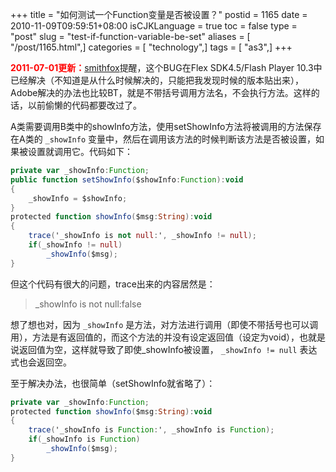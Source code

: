 +++
title = "如何测试一个Function变量是否被设置？"
postid = 1165
date = 2010-11-09T09:59:51+08:00
isCJKLanguage = true
toc = false
type = "post"
slug = "test-if-function-variable-be-set"
aliases = [ "/post/1165.html",]
categories = [ "technology",]
tags = [ "as3",]
+++


<span style="color:red;font-weight:bold;">2011-07-01更新：</span>[smithfox](http://www.smithfox.com)提醒，这个BUG在Flex SDK4.5/Flash Player 10.3中已经解决（不知道是从什么时候解决的，只能把我发现时候的版本贴出来），Adobe解决的办法也比较BT，就是不带括号调用方法名，不会执行方法。这样的话，以前偷懒的代码都要改过了。


A类需要调用B类中的showInfo方法，使用setShowInfo方法将被调用的方法保存在A类的 `_showInfo` 变量中，然后在调用该方法的时候判断该方法是否被设置，如果被设置就调用它。代码如下：

``` actionscript
private var _showInfo:Function;
public function setShowInfo($showInfo:Function):void
{
    _showInfo = $showInfo;
}
protected function showInfo($msg:String):void
{
    trace('_showInfo is not null:', _showInfo != null);
    if(_showInfo != null)
        _showInfo($msg);
}
```

但这个代码有很大的问题，trace出来的内容居然是：

> \_showInfo is not null:false

想了想也对，因为 `_showInfo` 是方法，对方法进行调用（即使不带括号也可以调用），方法是有返回值的，而这个方法的并没有设定返回值（设定为void），也就是说返回值为空，这样就导致了即使\_showInfo被设置， `_showInfo != null` 表达式也会返回空。

至于解决办法，也很简单（setShowInfo就省略了）：

``` actionscript
private var _showInfo:Function;
protected function showInfo($msg:String):void
{
    trace('_showInfo is Function:', _showInfo is Function);
    if(_showInfo is Function)
        _showInfo($msg);
}
```
